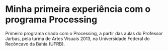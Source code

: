 # Minha primeira experiência com o programa Processing

Primeiro programa criado com o Processing, a partir das aulas do Professor Jarbas, pela turma de Artes Visuais 2013, na Universidade Federal do Recôncavo da Bahia (UFRB).

